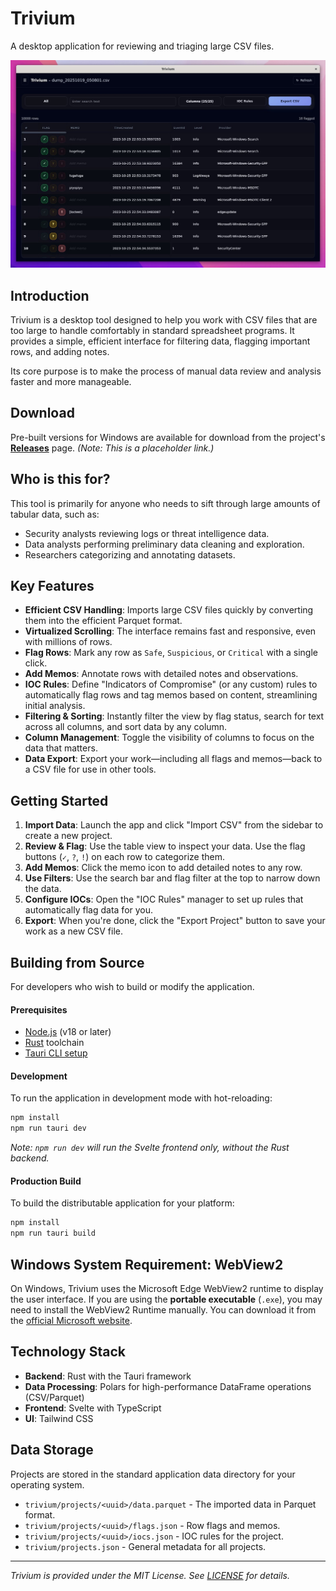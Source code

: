 # Trivium

A desktop application for reviewing and triaging large CSV files.

![Trivium Screenshot](screenshot.jpeg)

## Introduction

Trivium is a desktop tool designed to help you work with CSV files that are too large to handle comfortably in standard spreadsheet programs. It provides a simple, efficient interface for filtering data, flagging important rows, and adding notes.

Its core purpose is to make the process of manual data review and analysis faster and more manageable.

## Download

Pre-built versions for Windows are available for download from the project's **[Releases](https://github.com/user/repo/releases)** page. *(Note: This is a placeholder link.)*

## Who is this for?

This tool is primarily for anyone who needs to sift through large amounts of tabular data, such as:

- Security analysts reviewing logs or threat intelligence data.
- Data analysts performing preliminary data cleaning and exploration.
- Researchers categorizing and annotating datasets.

## Key Features

- **Efficient CSV Handling**: Imports large CSV files quickly by converting them into the efficient Parquet format.
- **Virtualized Scrolling**: The interface remains fast and responsive, even with millions of rows.
- **Flag Rows**: Mark any row as `Safe`, `Suspicious`, or `Critical` with a single click.
- **Add Memos**: Annotate rows with detailed notes and observations.
- **IOC Rules**: Define "Indicators of Compromise" (or any custom) rules to automatically flag rows and tag memos based on content, streamlining initial analysis.
- **Filtering & Sorting**: Instantly filter the view by flag status, search for text across all columns, and sort data by any column.
- **Column Management**: Toggle the visibility of columns to focus on the data that matters.
- **Data Export**: Export your work—including all flags and memos—back to a CSV file for use in other tools.

## Getting Started

1.  **Import Data**: Launch the app and click "Import CSV" from the sidebar to create a new project.
2.  **Review & Flag**: Use the table view to inspect your data. Use the flag buttons (`✓`, `?`, `!`) on each row to categorize them.
3.  **Add Memos**: Click the memo icon to add detailed notes to any row.
4.  **Use Filters**: Use the search bar and flag filter at the top to narrow down the data.
5.  **Configure IOCs**: Open the "IOC Rules" manager to set up rules that automatically flag data for you.
6.  **Export**: When you're done, click the "Export Project" button to save your work as a new CSV file.

## Building from Source

For developers who wish to build or modify the application.

#### Prerequisites

- [Node.js](https://nodejs.org/) (v18 or later)
- [Rust](https://www.rust-lang.org/tools/install) toolchain
- [Tauri CLI setup](https://tauri.app/v1/guides/getting-started/prerequisites)

#### Development

To run the application in development mode with hot-reloading:

```bash
npm install
npm run tauri dev
```

*Note: `npm run dev` will run the Svelte frontend only, without the Rust backend.*

#### Production Build

To build the distributable application for your platform:

```bash
npm install
npm run tauri build
```

## Windows System Requirement: WebView2

On Windows, Trivium uses the Microsoft Edge WebView2 runtime to display the user interface.
If you are using the **portable executable** (`.exe`), you may need to install the WebView2 Runtime manually. You can download it from the [official Microsoft website](https://developer.microsoft.com/en-us/microsoft-edge/webview2/).

## Technology Stack

- **Backend**: Rust with the Tauri framework
- **Data Processing**: Polars for high-performance DataFrame operations (CSV/Parquet)
- **Frontend**: Svelte with TypeScript
- **UI**: Tailwind CSS

## Data Storage

Projects are stored in the standard application data directory for your operating system.

- `trivium/projects/<uuid>/data.parquet` - The imported data in Parquet format.
- `trivium/projects/<uuid>/flags.json` - Row flags and memos.
- `trivium/projects/<uuid>/iocs.json` - IOC rules for the project.
- `trivium/projects.json` - General metadata for all projects.

---

*Trivium is provided under the MIT License. See [LICENSE](LICENSE) for details.*